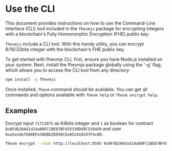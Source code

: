 # Use the CLI

This document provides instructions on how to use the Command-Line Interface (CLI) tool included in the `fhevmjs` package for encrypting integers with a blockchain's Fully Homomorphic Encryption (FHE) public key.

`fhevmjs` include a CLI tool. With this handy utility, you can encrypt 8/16/32bits integer with the blockchain's FHE public key.

To get started with fhevmjs CLI, first, ensure you have Node.js installed on your system. Next, install the fhevmjs package globally using the '-g' flag, which allows you to access the CLI tool from any directory:

```bash
npm install -g fhevmjs
```

Once installed, `fhevm` command should be available. You can get all commands and options available with `fhevm help` or `fhevm encrypt help`.

## Examples

Encrypt input `71721075` as 64bits integer and `1` as boolean for contract `0x8Fdb26641d14a80FCCBE87BF455338Dd9C539a50` and user `0xa5e1defb98EFe38EBb2D958CEe052410247F4c80`:

```bash
fhevm encrypt --node http://localhost:8545 0x8Fdb26641d14a80FCCBE87BF455338Dd9C539a50 0xa5e1defb98EFe38EBb2D958CEe052410247F4c80 71721075:64 1:1
```
